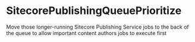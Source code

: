 # SitecorePublishingQueuePrioritize
Move those longer-running Sitecore Publishing Service jobs to the back of the queue to allow important content authors jobs to execute first
